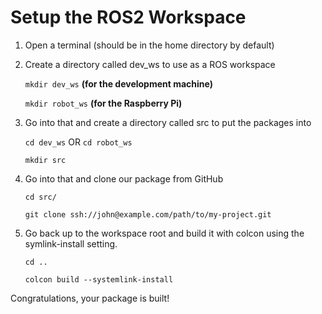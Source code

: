 # Setup the ROS2 Workspace

1. Open a terminal (should be in the home directory by default)

2. Create a directory called dev_ws to use as a ROS workspace

    `mkdir dev_ws` **(for the development machine)**

    `mkdir robot_ws` **(for the Raspberry Pi)**

3. Go into that and create a directory called src to put the packages into

    `cd dev_ws` OR `cd robot_ws`

    `mkdir src`

4. Go into that and clone our package from GitHub

    `cd src/`

    `git clone ssh://john@example.com/path/to/my-project.git`

5. Go back up to the workspace root and build it with colcon using the symlink-install setting.

    `cd ..`

    `colcon build --systemlink-install`

Congratulations, your package is built!